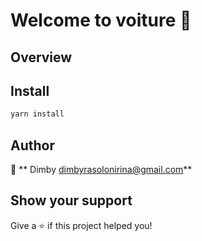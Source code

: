 <h1>Welcome to voiture 👋</h1>

## Overview

## Install

```sh
yarn install 
```


## Author

👤 ** Dimby <dimbyrasolonirina@gmail.com>**

## Show your support

Give a ⭐️ if this project helped you!
